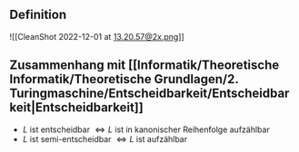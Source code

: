 ## Definition

![[CleanShot 2022-12-01 at 13.20.57@2x.png]]

## Zusammenhang mit [[Informatik/Theoretische Informatik/Theoretische Grundlagen/2. Turingmaschine/Entscheidbarkeit/Entscheidbarkeit|Entscheidbarkeit]]

- $L$ ist entscheidbar $\Longleftrightarrow L$ ist in kanonischer Reihenfolge aufzählbar
- $L$ ist semi-entscheidbar $\Longleftrightarrow L$ ist aufzählbar
